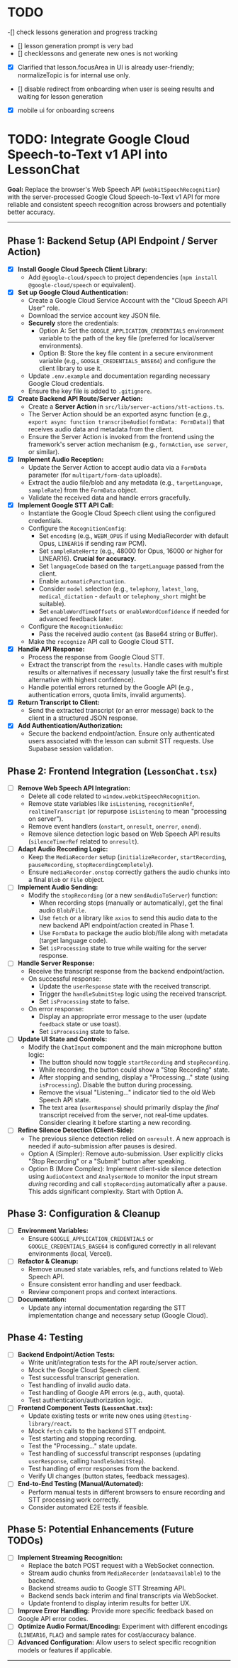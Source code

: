



# TODO

-[] check lessons generation and progress tracking
- [] lesson generation prompt is very bad
- [] checklessons and generate new ones is not working
- [x] Clarified that lesson.focusArea in UI is already user-friendly; normalizeTopic is for internal use only.
- [] disable redirect from onboarding when user is seeing results and waiting for lesson generation 

- [x] mobile ui for onboarding screens 






# TODO: Integrate Google Cloud Speech-to-Text v1 API into LessonChat

**Goal:** Replace the browser's Web Speech API (`webkitSpeechRecognition`) with the server-processed Google Cloud Speech-to-Text v1 API for more reliable and consistent speech recognition across browsers and potentially better accuracy.

---

## Phase 1: Backend Setup (API Endpoint / Server Action)

-   [x] **Install Google Cloud Speech Client Library:**
    -   Add `@google-cloud/speech` to project dependencies (`npm install @google-cloud/speech` or equivalent).
-   [x] **Set up Google Cloud Authentication:**
    -   Create a Google Cloud Service Account with the "Cloud Speech API User" role.
    -   Download the service account key JSON file.
    -   **Securely** store the credentials:
        -   Option A: Set the `GOOGLE_APPLICATION_CREDENTIALS` environment variable to the path of the key file (preferred for local/server environments).
        -   Option B: Store the key file content in a secure environment variable (e.g., `GOOGLE_CREDENTIALS_BASE64`) and configure the client library to use it.
    -   Update `.env.example` and documentation regarding necessary Google Cloud credentials.
    -   Ensure the key file is added to `.gitignore`.
-   [x] **Create Backend API Route/Server Action:**
    -   Create a **Server Action** in `src/lib/server-actions/stt-actions.ts`.
    -   The Server Action should be an exported async function (e.g., `export async function transcribeAudio(formData: FormData)`) that receives audio data and metadata from the client.
    -   Ensure the Server Action is invoked from the frontend using the framework's server action mechanism (e.g., `formAction`, `use server`, or similar).
-   [x] **Implement Audio Reception:**
    -   Update the Server Action to accept audio data via a `FormData` parameter (for `multipart/form-data` uploads).
    -   Extract the audio file/blob and any metadata (e.g., `targetLanguage`, `sampleRate`) from the `FormData` object.
    -   Validate the received data and handle errors gracefully.
-   [x] **Implement Google STT API Call:**
    -   Instantiate the Google Cloud Speech client using the configured credentials.
    -   Configure the `RecognitionConfig`:
        -   Set `encoding` (e.g., `WEBM_OPUS` if using MediaRecorder with default Opus, `LINEAR16` if sending raw PCM).
        -   Set `sampleRateHertz` (e.g., 48000 for Opus, 16000 or higher for LINEAR16). **Crucial for accuracy.**
        -   Set `languageCode` based on the `targetLanguage` passed from the client.
        -   Enable `automaticPunctuation`.
        -   Consider `model` selection (e.g., `telephony`, `latest_long`, `medical_dictation` - `default` or `telephony_short` might be suitable).
        -   Set `enableWordTimeOffsets` or `enableWordConfidence` if needed for advanced feedback later.
    -   Configure the `RecognitionAudio`:
        -   Pass the received audio `content` (as Base64 string or Buffer).
    -   Make the `recognize` API call to Google Cloud STT.
-   [x] **Handle API Response:**
    -   Process the response from Google Cloud STT.
    -   Extract the transcript from the `results`. Handle cases with multiple results or alternatives if necessary (usually take the first result's first alternative with highest confidence).
    -   Handle potential errors returned by the Google API (e.g., authentication errors, quota limits, invalid arguments).
-   [x] **Return Transcript to Client:**
    -   Send the extracted transcript (or an error message) back to the client in a structured JSON response.
-   [x] **Add Authentication/Authorization:**
    -   Secure the backend endpoint/action. Ensure only authenticated users associated with the lesson can submit STT requests. Use Supabase session validation.

## Phase 2: Frontend Integration (`LessonChat.tsx`)

-   [ ] **Remove Web Speech API Integration:**
    -   Delete all code related to `window.webkitSpeechRecognition`.
    -   Remove state variables like `isListening`, `recognitionRef`, `realtimeTranscript` (or repurpose `isListening` to mean "processing on server").
    -   Remove event handlers (`onstart`, `onresult`, `onerror`, `onend`).
    -   Remove silence detection logic based on Web Speech API results (`silenceTimerRef` related to `onresult`).
-   [ ] **Adapt Audio Recording Logic:**
    -   Keep the `MediaRecorder` setup (`initializeRecorder`, `startRecording`, `pauseRecording`, `stopRecordingCompletely`).
    -   Ensure `mediaRecorder.onstop` correctly gathers the audio chunks into a final `Blob` or `File` object.
-   [ ] **Implement Audio Sending:**
    -   Modify the `stopRecording` (or a new `sendAudioToServer`) function:
        -   When recording stops (manually or automatically), get the final audio `Blob`/`File`.
        -   Use `fetch` or a library like `axios` to send this audio data to the new backend API endpoint/action created in Phase 1.
        -   Use `FormData` to package the audio blob/file along with metadata (target language code).
        -   Set `isProcessing` state to true while waiting for the server response.
-   [ ] **Handle Server Response:**
    -   Receive the transcript response from the backend endpoint/action.
    -   On successful response:
        -   Update the `userResponse` state with the received transcript.
        -   Trigger the `handleSubmitStep` logic using the received transcript.
        -   Set `isProcessing` state to false.
    -   On error response:
        -   Display an appropriate error message to the user (update `feedback` state or use toast).
        -   Set `isProcessing` state to false.
-   [ ] **Update UI State and Controls:**
    -   Modify the `ChatInput` component and the main microphone button logic:
        -   The button should now toggle `startRecording` and `stopRecording`.
        -   While recording, the button could show a "Stop Recording" state.
        -   After stopping and sending, display a "Processing..." state (using `isProcessing`). Disable the button during processing.
        -   Remove the visual "Listening..." indicator tied to the old Web Speech API state.
        -   The text area (`userResponse`) should primarily display the *final* transcript received from the server, not real-time updates. Consider clearing it before starting a new recording.
-   [ ] **Refine Silence Detection (Client-Side):**
    -   The previous silence detection relied on `onresult`. A new approach is needed if auto-submission after pauses is desired.
    -   Option A (Simpler): Remove auto-submission. User explicitly clicks "Stop Recording" or a "Submit" button after speaking.
    -   Option B (More Complex): Implement client-side silence detection using `AudioContext` and `AnalyserNode` to monitor the input stream *during* recording and call `stopRecording` automatically after a pause. This adds significant complexity. Start with Option A.

## Phase 3: Configuration & Cleanup

-   [ ] **Environment Variables:**
    -   Ensure `GOOGLE_APPLICATION_CREDENTIALS` or `GOOGLE_CREDENTIALS_BASE64` is configured correctly in all relevant environments (local, Vercel).
-   [ ] **Refactor & Cleanup:**
    -   Remove unused state variables, refs, and functions related to Web Speech API.
    -   Ensure consistent error handling and user feedback.
    -   Review component props and context interactions.
-   [ ] **Documentation:**
    -   Update any internal documentation regarding the STT implementation change and necessary setup (Google Cloud).

## Phase 4: Testing

-   [ ] **Backend Endpoint/Action Tests:**
    -   Write unit/integration tests for the API route/server action.
    -   Mock the Google Cloud Speech client.
    -   Test successful transcript generation.
    -   Test handling of invalid audio data.
    -   Test handling of Google API errors (e.g., auth, quota).
    -   Test authentication/authorization logic.
-   [ ] **Frontend Component Tests (`LessonChat.tsx`):**
    -   Update existing tests or write new ones using `@testing-library/react`.
    -   Mock `fetch` calls to the backend STT endpoint.
    -   Test starting and stopping recording.
    -   Test the "Processing..." state update.
    -   Test handling of successful transcript responses (updating `userResponse`, calling `handleSubmitStep`).
    -   Test handling of error responses from the backend.
    -   Verify UI changes (button states, feedback messages).
-   [ ] **End-to-End Testing (Manual/Automated):**
    -   Perform manual tests in different browsers to ensure recording and STT processing work correctly.
    -   Consider automated E2E tests if feasible.

## Phase 5: Potential Enhancements (Future TODOs)

-   [ ] **Implement Streaming Recognition:**
    -   Replace the batch POST request with a WebSocket connection.
    -   Stream audio chunks from `MediaRecorder` (`ondataavailable`) to the backend.
    -   Backend streams audio to Google STT Streaming API.
    -   Backend sends back interim and final transcripts via WebSocket.
    -   Update frontend to display interim results for better UX.
-   [ ] **Improve Error Handling:** Provide more specific feedback based on Google API error codes.
-   [ ] **Optimize Audio Format/Encoding:** Experiment with different encodings (`LINEAR16`, `FLAC`) and sample rates for cost/accuracy balance.
-   [ ] **Advanced Configuration:** Allow users to select specific recognition models or features if applicable.

---